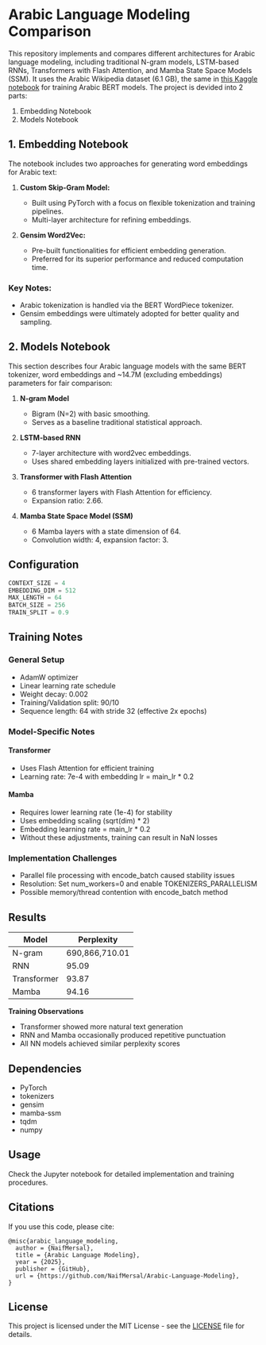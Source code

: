 # Arabic Language Modeling Comparison

This repository implements and compares different architectures for Arabic language modeling, including traditional N-gram models, LSTM-based RNNs, Transformers with Flash Attention, and Mamba State Space Models (SSM). It uses the Arabic Wikipedia dataset (6.1 GB), the same in [this Kaggle notebook](https://www.kaggle.com/code/abedkhooli/arabic-bert-ak) for training Arabic BERT models. The project is devided into 2 parts:
1. Embedding Notebook
2. Models Notebook


## 1. Embedding Notebook

The notebook includes two approaches for generating word embeddings for Arabic text:

1. **Custom Skip-Gram Model:**
   - Built using PyTorch with a focus on flexible tokenization and training pipelines.
   - Multi-layer architecture for refining embeddings.

2. **Gensim Word2Vec:**
   - Pre-built functionalities for efficient embedding generation.
   - Preferred for its superior performance and reduced computation time.

### Key Notes:
- Arabic tokenization is handled via the BERT WordPiece tokenizer.
- Gensim embeddings were ultimately adopted for better quality and sampling.


## 2. Models Notebook

This section describes four Arabic language models with the same BERT tokenizer, word embeddings and ~14.7M (excluding embeddings) parameters for fair comparison:

1. **N-gram Model**
   - Bigram (N=2) with basic smoothing.
   - Serves as a baseline traditional statistical approach.

2. **LSTM-based RNN**
   - 7-layer architecture with word2vec embeddings.
   - Uses shared embedding layers initialized with pre-trained vectors.

3. **Transformer with Flash Attention**
   - 6 transformer layers with Flash Attention for efficiency.
   - Expansion ratio: 2.66.

4. **Mamba State Space Model (SSM)**
   - 6 Mamba layers with a state dimension of 64.
   - Convolution width: 4, expansion factor: 3.




## Configuration

```python
CONTEXT_SIZE = 4
EMBEDDING_DIM = 512
MAX_LENGTH = 64
BATCH_SIZE = 256
TRAIN_SPLIT = 0.9
```

## Training Notes

### General Setup
- AdamW optimizer
- Linear learning rate schedule
- Weight decay: 0.002
- Training/Validation split: 90/10
- Sequence length: 64 with stride 32 (effective 2x epochs)

### Model-Specific Notes

#### Transformer
- Uses Flash Attention for efficient training
- Learning rate: 7e-4 with embedding lr = main_lr * 0.2

#### Mamba
- Requires lower learning rate (1e-4) for stability
- Uses embedding scaling (sqrt(dim) * 2)
- Embedding learning rate = main_lr * 0.2
- Without these adjustments, training can result in NaN losses

### Implementation Challenges
   - Parallel file processing with encode_batch caused stability issues
   - Resolution: Set num_workers=0 and enable TOKENIZERS_PARALLELISM
   - Possible memory/thread contention with encode_batch method



## Results

| Model       | Perplexity |
|------------|------------|
| N-gram     | 690,866,710.01 |
| RNN        | 95.09 |
| Transformer| 93.87 |
| Mamba      | 94.16 |

**Training Observations**
   - Transformer showed more natural text generation
   - RNN and Mamba occasionally produced repetitive punctuation
   - All NN models achieved similar perplexity scores


## Dependencies

- PyTorch
- tokenizers
- gensim
- mamba-ssm
- tqdm
- numpy

## Usage

Check the Jupyter notebook for detailed implementation and training procedures.

## Citations

If you use this code, please cite:
```
@misc{arabic_language_modeling,
  author = {NaifMersal},
  title = {Arabic Language Modeling},
  year = {2025},
  publisher = {GitHub},
  url = {https://github.com/NaifMersal/Arabic-Language-Modeling},
}

```

## License

This project is licensed under the MIT License - see the [LICENSE](LICENSE) file for details.
